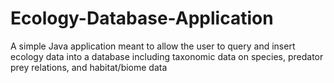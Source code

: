 # Ecology-Database-Application
A simple Java application meant to allow the user to query and insert ecology data into a database including taxonomic data on species, predator prey relations, and habitat/biome data
